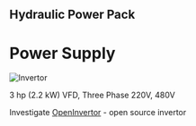 ## Hydraulic Power Pack

# Power Supply

![Invertor](https://www.ato.com/content/images/thumbs/0000123_3-hp-22-kw-vfd-three-phase-220v-380v-480v_550.jpeg)

3 hp (2.2 kW) VFD, Three Phase 220V, 480V


Investigate [OpenInvertor](https://openinverter.org/docs/index.html%3Fen_home,3.html) - open source invertor

